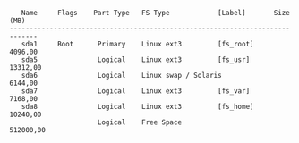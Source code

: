        Name     Flags    Part Type   FS Type            [Label]       Size (MB)
    -----------------------------------------------------------------------------
       sda1     Boot      Primary    Linux ext3         [fs_root]       4096,00
       sda5               Logical    Linux ext3         [fs_usr]       13312,00
       sda6               Logical    Linux swap / Solaris               6144,00
       sda7               Logical    Linux ext3         [fs_var]        7168,00
       sda8               Logical    Linux ext3         [fs_home]      10240,00
                          Logical    Free Space                       512000,00
